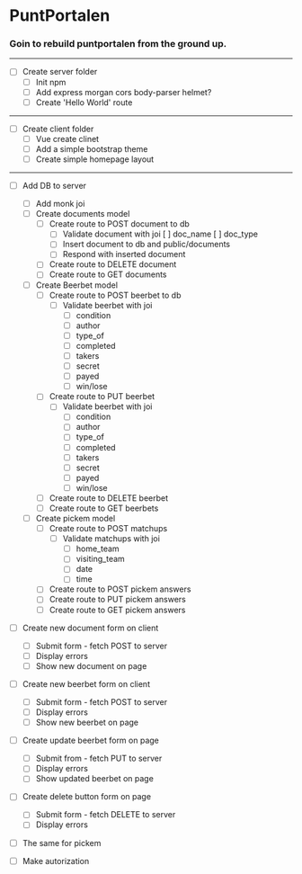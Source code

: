 # PuntPortalen
### Goin to rebuild puntportalen from the ground up.
---

* [ ] Create server folder
    * [ ] Init npm
    * [ ] Add express morgan cors body-parser helmet?
    * [ ] Create 'Hello World' route
---
* [ ] Create client folder
    * [ ] Vue create clinet
    * [ ] Add a simple bootstrap theme
    * [ ] Create simple homepage layout
---
* [ ] Add DB to server
    * [ ] Add monk joi
    * [ ] Create documents model
        * [ ] Create route to POST document to db
            * [ ] Validate document with joi
                [ ] doc_name
                [ ] doc_type
            * [ ] Insert document to db and public/documents
            * [ ] Respond with inserted document
        * [ ] Create route to DELETE document
        * [ ] Create route to GET documents
    * [ ] Create Beerbet model
        * [ ] Create route to POST beerbet to db
            * [ ] Validate beerbet with joi
                * [ ] condition
                * [ ] author
                * [ ] type_of
                * [ ] completed
                * [ ] takers
                * [ ] secret
                * [ ] payed
                * [ ] win/lose
        * [ ] Create route to PUT beerbet
            * [ ] Validate beerbet with joi
                * [ ] condition
                * [ ] author
                * [ ] type_of
                * [ ] completed
                * [ ] takers
                * [ ] secret
                * [ ] payed
                * [ ] win/lose
        * [ ] Create route to DELETE beerbet
        * [ ] Create route to GET beerbets        
    * [ ] Create pickem model
        * [ ] Create route to POST matchups
            * [ ] Validate matchups with joi
                * [ ] home_team
                * [ ] visiting_team
                * [ ] date
                * [ ] time
        * [ ] Create route to POST pickem answers
        * [ ] Create route to PUT pickem answers
        * [ ] Create route to GET pickem answers

* [ ] Create new document form on client
    * [ ] Submit form - fetch POST to server
    * [ ] Display errors
    * [ ] Show new document on page
* [ ] Create new beerbet form on client
    * [ ] Submit form - fetch POST to server
    * [ ] Display errors
    * [ ] Show new beerbet on page
* [ ] Create update beerbet form on page
    * [ ] Submit from - fetch PUT to server
    * [ ] Display errors
    * [ ] Show updated beerbet on page
* [ ] Create delete button form on page
    * [ ] Submit form - fetch DELETE to server
    * [ ] Display errors
* [ ] The same for pickem 

* [ ] Make autorization
    
